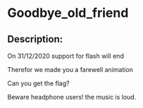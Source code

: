 
# Goodbye_old_friend
## Description:
<p>On 31/12/2020 support for flash will end</p>
<p>Therefor we made you a farewell animation</p>
<p>Can you get the flag?</p>
<p>Beware headphone users! the music is loud.</p>

